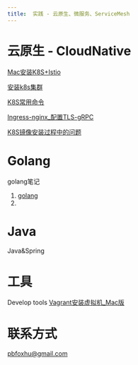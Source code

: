 ```yaml
---
title:  实践 - 云原生、微服务、ServiceMesh
---
```


# 云原生 - CloudNative
[Mac安装K8S+Istio](_posts/cloudnative/2021-8-5-Mac安装K8S+Istio.md)

[安装k8s集群](_posts/cloudnative/2021-8-25-安装k8s集群.md)

[K8S常用命令](_posts/cloudnative/2021-8-25-K8S命令.md)

[Ingress-nginx_配置TLS-gRPC](_posts/cloudnative/2021-8-31-K8S_Ingress_TLS支持gRPC.md)

[K8S镜像安装过程中的问题](_posts/cloudnative/2021-9-7-K8S镜像安装过程中的问题.md)

# Golang
golang笔记
1. [golang](_posts/golang.md)
2. 


# Java
Java&Spring


# 工具
Develop tools
[Vagrant安装虚拟机_Mac版](_posts/tools/2021-8-8-Vagrant安装虚拟机_Mac版.md)

# 联系方式
pbfoxhu@gmail.com

